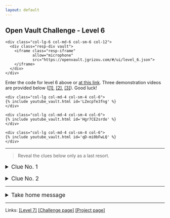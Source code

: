 ```yaml
---
layout: default
---
```


## Open Vault Challenge - Level 6

<div class="container">
  <div class="row align-items-center justify-content-center">

    <div class="col-lg-6 col-md-6 col-sm-6 col-12">
      <div class="resp-div vault">
        <iframe class="resp-iframe"
                allow="microphone"
                src="https://openvault.jgrizou.com/#/ui/level_6.json">
        </iframe>
      </div>
    </div>

  </div>
</div>

Enter the code for level 6 above or [at this link](https://openvault.jgrizou.com/#/ui/level_6.json). Three demonstration videos are provided below ([[1]](https://www.youtube.com/embed/LZecpTe3fng), [[2]](https://www.youtube.com/embed/Hgr7CE2srdo), [[3]](https://www.youtube.com/embed/qD-mi0bFwLQ)). Good luck!

<div class="container">
  <div class="row align-items-center justify-content-center">

    <div class="col-lg col-md-4 col-sm-4 col-6">
    {% include youtube_vault.html id='LZecpTe3fng' %}
    </div>

    <div class="col-lg col-md-4 col-sm-4 col-6">
    {% include youtube_vault.html id='Hgr7CE2srdo' %}
    </div>

    <div class="col-lg col-md-4 col-sm-4 col-6">
    {% include youtube_vault.html id='qD-mi0bFwLQ' %}
    </div>

  </div>
</div>

---

> Reveal the clues below only as a last resort.

<details>
  <summary style="margin-top: 1rem; font-size: 1.10rem;">Clue No. 1</summary>

  <br>

  <p>See the code you are entering below or <a href="https://openvault.jgrizou.com/#/ui/level_6_visible.json">at this link</a>.</p>

  <div class="container">
    <div class="row align-items-center justify-content-center">

      <div class="col-lg-6 col-md-6 col-sm-6 col-12">
        <div class="resp-div vault">
          <iframe class="resp-iframe"
                  allow="microphone"
                  src="https://openvault.jgrizou.com/#/ui/level_6_visible.json">
          </iframe>
        </div>
      </div>

    </div>
  </div>

</details>

<details>
  <summary style="margin-top: 1rem; font-size: 1.10rem;">Clue No. 2</summary>

  <br>

  <p>Same as <a href="../level-4/">level 4</a> but with speech/sounds.</p>

</details>


---

<details>
  <summary style="margin-top: 1rem; font-size: 1.10rem;">Take home message</summary>

  <br>

  <p>The principle is not limited to buttons, it works with spoken words too. But contrary to buttons, spoken words are never twice exactly the same.</p>

</details>

---

Links: [[Level 7]](../level-7/) [[Challenge page]](../) [[Project page]](../../)
